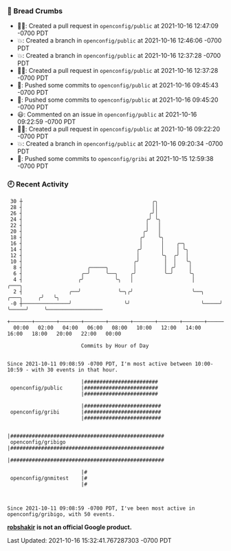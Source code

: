 ### 🍞 Bread Crumbs

 * ✍🏼: Created a pull request in `openconfig/public` at 2021-10-16 12:47:09 -0700 PDT
 * 💥: Created a branch in `openconfig/public` at 2021-10-16 12:46:06 -0700 PDT
 * 💥: Created a branch in `openconfig/public` at 2021-10-16 12:37:28 -0700 PDT
 * ✍🏼: Created a pull request in `openconfig/public` at 2021-10-16 12:37:28 -0700 PDT
 * 🚢: Pushed some commits to `openconfig/public` at 2021-10-16 09:45:43 -0700 PDT
 * 🚢: Pushed some commits to `openconfig/public` at 2021-10-16 09:45:20 -0700 PDT
 * 😃: Commented on an issue in `openconfig/public` at 2021-10-16 09:22:59 -0700 PDT
 * ✍🏼: Created a pull request in `openconfig/public` at 2021-10-16 09:22:20 -0700 PDT
 * 💥: Created a branch in `openconfig/public` at 2021-10-16 09:20:34 -0700 PDT
 * 🚢: Pushed some commits to `openconfig/gribi` at 2021-10-15 12:59:38 -0700 PDT

### 🕘 Recent Activity
```
 30 ┼                                          ╭╮
 28 ┤                                          ││
 26 ┤                                         ╭╯│
 24 ┤                                        ╭╯ ╰╮
 22 ┤                                        │   │
 20 ┤                                       ╭╯   │
 18 ┤                                      ╭╯    ╰╮
 16 ┤                                      │      │    ╭─╮
 14 ┤                                     ╭╯      │    │ ╰╮
 12 ┤                                     │       ╰╮  ╭╯  │
 10 ┤                                    ╭╯        │  │   ╰╮
  8 ┤                     ╭─────╮        │         │ ╭╯    │
  6 ┤                   ╭─╯     ╰──╮    ╭╯         ╰─╯     ╰╮
  4 ┤                  ╭╯          ╰╮   │                   │                   ╭───╮
  2 ┤               ╭──╯            ╰─╮╭╯                   ╰──╮     ╭───╮     ╭╯   ╰╮
 -0 ┼───────────────╯                 ╰╯                       ╰─────╯   ╰─────╯     ╰──────────────────
    +───────+───────+───────+───────+───────+───────+───────+───────+───────+───────+───────+───────+────
  00:00   02:00   04:00   06:00   08:00   10:00   12:00   14:00   16:00   18:00   20:00   22:00   00:00   

						Commits by Hour of Day


Since 2021-10-11 09:08:59 -0700 PDT, I'm most active between 10:00-10:59 - with 30 events in that hour.

```



```
                        |########################
 openconfig/public      |########################
                        |########################

                        |#########################
 openconfig/gribi       |#########################
                        |#########################

                        |##################################################
 openconfig/gribigo     |##################################################
                        |##################################################

                        |#
 openconfig/gnmitest    |#
                        |#



Since 2021-10-11 09:08:59 -0700 PDT, I've been most active in openconfig/gribigo, with 50 events.

```
**[robshakir](mailto:robjs@google.com) is not an official Google product.**  


Last Updated: 2021-10-16 15:32:41.767287303 -0700 PDT
